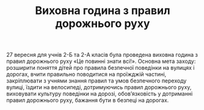 ﻿---
title: Виховна година з правил дорожнього руху
---

27 вересня для учнів 2-Б та 2-А класів була проведена виховна година з правил дорожнього руху «Це повинні знати всі!». Основна мета заходу: розширити поняття дітей про правила безпечної поведінки на вулицях і дорогах, вчити правильно поводитися на проїжджій частині, закріплювати з учнями знання правил та умов безпечного переходу вулиці, їздити на велосипеді, дотримуючись правил дорожнього руху, виховувати культуру поведінки на дорозі, обов’язковість у дотриманні правил дорожнього руху, бажання бути в безпеці на дорогах.

<slideshow />
